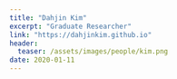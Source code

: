 ```yaml
---
title: "Dahjin Kim"
excerpt: "Graduate Researcher"
link: "https://dahjinkim.github.io"
header:
  teaser: /assets/images/people/kim.png
date: 2020-01-11
---
```

